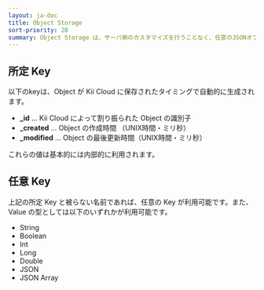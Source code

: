 ```yaml
---
layout: ja-doc
title: Object Storage
sort-priority: 20
summary: Object Storage は、サーバ側のカスタマイズを行うことなく、任意のJSONオブジェクト（Object）を管理する機能を提供します。
---
```

## 所定 Key

以下のkeyは、Object が Kii Cloud に保存されたタイミングで自動的に生成されます。

* **_id** … Kii Cloud によって割り振られた Object の識別子
* **\_created** … Object の作成時間 （UNIX時間・ミリ秒）
* **\_modified** … Object の最後更新時間（UNIX時間・ミリ秒）

これらの値は基本的には内部的に利用されます。

## 任意 Key

上記の所定 Key と被らない名前であれば、任意の Key が利用可能です。また、Value の型としては以下のいずれかが利用可能です。

* String
* Boolean
* Int
* Long
* Double
* JSON
* JSON Array
